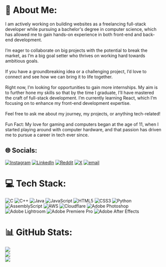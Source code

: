 # 💫 About Me:
I am actively working on building websites as a freelancing full-stack developer while pursuing a bachelor's degree in computer science, which has allowed me to gain hands-on experience in both front-end and back-end development.<br><br>I’m eager to collaborate on big projects with the potential to break the market, as I’m a big goal setter who thrives on working hard towards ambitious goals.<br><br>If you have a groundbreaking idea or a challenging project, I’d love to connect and see how we can bring it to life together.<br><br>Right now, I’m looking for opportunities to gain more internships. My aim is to further hone my skills so that by the time I graduate, I’ll have mastered the craft of full-stack development. I’m currently learning React, which I’m focusing on to enhance my front-end development expertise.<br><br>Feel free to ask me about my journey, my projects, or anything tech-related!<br><br>Fun Fact: My love for gaming and computers began at the age of 11, when I started playing around with computer hardware, and that passion has driven me to pursue a career in tech ever since.


## 🌐 Socials:
[![Instagram](https://img.shields.io/badge/Instagram-%23E4405F.svg?logo=Instagram&logoColor=white)](https://instagram.com/callmezeko) [![LinkedIn](https://img.shields.io/badge/LinkedIn-%230077B5.svg?logo=linkedin&logoColor=white)](https://linkedin.com/in/ahmed-a-b91391234) [![Reddit](https://img.shields.io/badge/Reddit-%23FF4500.svg?logo=Reddit&logoColor=white)](https://reddit.com/user/ZekoCodes) [![X](https://img.shields.io/badge/X-black.svg?logo=X&logoColor=white)](https://x.com/AhmedAZeko) [![email](https://img.shields.io/badge/Email-D14836?logo=gmail&logoColor=white)](mailto:ahmedozeko2@gmail.com) 

# 💻 Tech Stack:
![C](https://img.shields.io/badge/c-%2300599C.svg?style=for-the-badge&logo=c&logoColor=white) ![C++](https://img.shields.io/badge/c++-%2300599C.svg?style=for-the-badge&logo=c%2B%2B&logoColor=white) ![Java](https://img.shields.io/badge/java-%23ED8B00.svg?style=for-the-badge&logo=openjdk&logoColor=white) ![JavaScript](https://img.shields.io/badge/javascript-%23323330.svg?style=for-the-badge&logo=javascript&logoColor=%23F7DF1E) ![HTML5](https://img.shields.io/badge/html5-%23E34F26.svg?style=for-the-badge&logo=html5&logoColor=white) ![CSS3](https://img.shields.io/badge/css3-%231572B6.svg?style=for-the-badge&logo=css3&logoColor=white) ![Python](https://img.shields.io/badge/python-3670A0?style=for-the-badge&logo=python&logoColor=ffdd54) ![AssemblyScript](https://img.shields.io/badge/assembly%20script-%23000000.svg?style=for-the-badge&logo=assemblyscript&logoColor=white) ![AWS](https://img.shields.io/badge/AWS-%23FF9900.svg?style=for-the-badge&logo=amazon-aws&logoColor=white) ![Cloudflare](https://img.shields.io/badge/Cloudflare-F38020?style=for-the-badge&logo=Cloudflare&logoColor=white) ![Adobe Photoshop](https://img.shields.io/badge/adobe%20photoshop-%2331A8FF.svg?style=for-the-badge&logo=adobe%20photoshop&logoColor=white) ![Adobe Lightroom](https://img.shields.io/badge/Adobe%20Lightroom-31A8FF.svg?style=for-the-badge&logo=Adobe%20Lightroom&logoColor=white) ![Adobe Premiere Pro](https://img.shields.io/badge/Adobe%20Premiere%20Pro-9999FF.svg?style=for-the-badge&logo=Adobe%20Premiere%20Pro&logoColor=white) ![Adobe After Effects](https://img.shields.io/badge/Adobe%20After%20Effects-9999FF.svg?style=for-the-badge&logo=Adobe%20After%20Effects&logoColor=white)
# 📊 GitHub Stats:
![](https://github-readme-stats.vercel.app/api?username=AhmedZekoCodes&theme=radical&hide_border=false&include_all_commits=false&count_private=false)<br/>
![](https://github-readme-streak-stats.herokuapp.com/?user=AhmedZekoCodes&theme=radical&hide_border=false)<br/>
![](https://github-readme-stats.vercel.app/api/top-langs/?username=AhmedZekoCodes&theme=radical&hide_border=false&include_all_commits=false&count_private=false&layout=compact)

